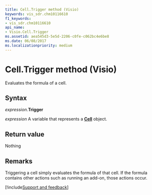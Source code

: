 ```yaml
---
title: Cell.Trigger method (Visio)
keywords: vis_sdr.chm10116610
f1_keywords:
- vis_sdr.chm10116610
api_name:
- Visio.Cell.Trigger
ms.assetid: aea545d3-5e5d-2206-c0fe-c062bc4e6be8
ms.date: 06/08/2017
ms.localizationpriority: medium
---
```



# Cell.Trigger method (Visio)

Evaluates the formula of a cell.


## Syntax

_expression_.**Trigger**

_expression_ A variable that represents a **[Cell](Visio.Cell.md)** object.


## Return value

Nothing


## Remarks

Triggering a cell simply evaluates the formula of that cell. If the formula contains other actions such as running an add-on, those actions occur.

[!include[Support and feedback](~/includes/feedback-boilerplate.md)]